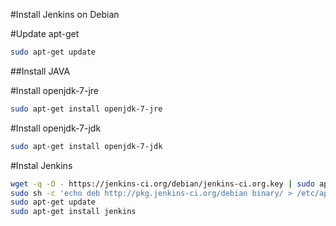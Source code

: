 #Install Jenkins on Debian


#Update apt-get
```sh
sudo apt-get update
```

##Install JAVA

#Install openjdk-7-jre
```sh
sudo apt-get install openjdk-7-jre
```

#Install openjdk-7-jdk
```sh
sudo apt-get install openjdk-7-jdk
```


#Instal Jenkins
```sh
wget -q -O - https://jenkins-ci.org/debian/jenkins-ci.org.key | sudo apt-key add -
sudo sh -c 'echo deb http://pkg.jenkins-ci.org/debian binary/ > /etc/apt/sources.list.d/jenkins.list'
sudo apt-get update
sudo apt-get install jenkins
```
